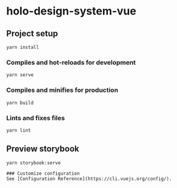 # holo-design-system-vue

## Project setup
```
yarn install
```

### Compiles and hot-reloads for development
```
yarn serve
```

### Compiles and minifies for production
```
yarn build
```

### Lints and fixes files
```
yarn lint
```

## Preview storybook
```
yarn storybook:serve

### Customize configuration
See [Configuration Reference](https://cli.vuejs.org/config/).
